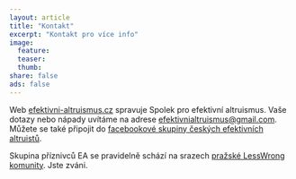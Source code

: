 ```yaml
---
layout: article
title: "Kontakt"
excerpt: "Kontakt pro více info"
image:
  feature:
  teaser:
  thumb:
share: false
ads: false
---
```


Web [efektivni-altruismus.cz](http://www.efektivni-altruismus.cz) spravuje
Spolek pro efektivní altruismus. Vaše dotazy nebo nápady uvítáme na adrese
[efektivnialtruismus@gmail.com](mailto:efektivnialtruismus@gmail.com).
Můžete se také připojit do [facebookové skupiny českých efektivních
altruistů](https://www.facebook.com/groups/efektivnialtruismuscz).

Skupina příznivců EA se pravidelně schází na srazech [pražské LessWrong
komunity](http://lesswrong.cz/). Jste zváni.
